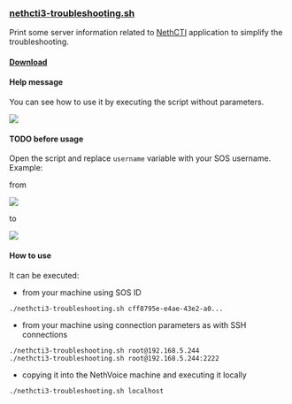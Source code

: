 ### [nethcti3-troubleshooting.sh](https://raw.githubusercontent.com/alepolidori/nethcti-extra/master/troubleshooting/nethcti3-troubleshooting.sh)

Print some server information related to [NethCTI](https://github.com/nethesis/nethcti-server) application to simplify the troubleshooting.

#### [Download](https://raw.githubusercontent.com/alepolidori/nethcti-extra/master/troubleshooting/nethcti3-troubleshooting.sh)

#### Help message

You can see how to use it by executing the script without parameters.

![](https://trello-attachments.s3.amazonaws.com/4f86d016a53e842c6711eb2e/5d809bde152529692e275e78/51ab249d0c21b69b4e8dc26288eeabce/Screenshot_from_2019-09-17_12-56-11.png)

#### TODO before usage

Open the script and replace `username` variable with your SOS username.
Example:

from

![](https://trello-attachments.s3.amazonaws.com/4f86d016a53e842c6711eb2e/5d809bde152529692e275e78/e81ac5f32edf53d8a4346c2684ed8169/image.png)

to

![](https://trello-attachments.s3.amazonaws.com/4f86d016a53e842c6711eb2e/5d809bde152529692e275e78/81a034ea6f7229f55ff29d621c571537/image.png)

#### How to use

It can be executed:

- from your machine using SOS ID

`./nethcti3-troubleshooting.sh cff8795e-e4ae-43e2-a0...`

- from your machine using connection parameters as with SSH connections

```
./nethcti3-troubleshooting.sh root@192.168.5.244
./nethcti3-troubleshooting.sh root@192.168.5.244:2222
```

- copying it into the NethVoice machine and executing it locally

`./nethcti3-troubleshooting.sh localhost`
